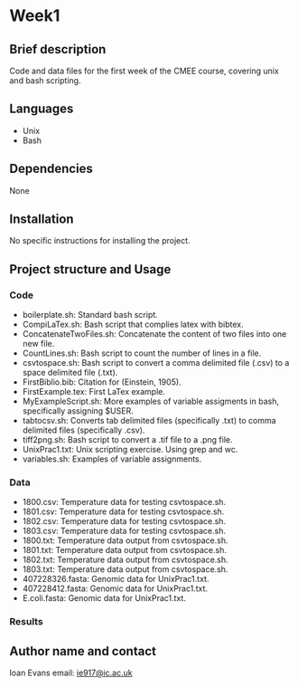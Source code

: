 # Week1
## Brief description
Code and data files for the first week of the CMEE course, covering unix and bash scripting.
## Languages
* Unix
* Bash
## Dependencies
None
## Installation
No specific instructions for installing the project.
## Project structure and Usage
### Code
* boilerplate.sh: Standard bash script.
* CompiLaTex.sh: Bash script that complies latex with bibtex.
* ConcatenateTwoFiles.sh: Concatenate the content of two files into one new file.
* CountLines.sh: Bash script to count the number of lines in a file.
* csvtospace.sh: Bash script to convert a comma delimited file (.csv) to a space delimited file (.txt).
* FirstBiblio.bib: Citation for (Einstein, 1905).
* FirstExample.tex: First LaTex example.
* MyExampleScript.sh: More examples of variable assigments in bash, specifically assigning $USER.
* tabtocsv.sh: Converts tab delimited files (specifically .txt) to comma delimited files (specifically .csv).
* tiff2png.sh: Bash script to convert a .tif file to a .png file.
* UnixPrac1.txt: Unix scripting exercise. Using grep and wc.
* variables.sh: Examples of variable assignments.
### Data
* 1800.csv: Temperature data for testing csvtospace.sh.
* 1801.csv: Temperature data for testing csvtospace.sh.
* 1802.csv: Temperature data for testing csvtospace.sh.
* 1803.csv: Temperature data for testing csvtospace.sh.
* 1800.txt: Temperature data output from csvtospace.sh.
* 1801.txt: Temperature data output from csvtospace.sh.
* 1802.txt: Temperature data output from csvtospace.sh.
* 1803.txt: Temperature data output from csvtospace.sh.
* 407228326.fasta: Genomic data for UnixPrac1.txt.
* 407228412.fasta: Genomic data for UnixPrac1.txt.
* E.coli.fasta: Genomic data for UnixPrac1.txt.
### Results
## Author name and contact
Ioan Evans
email: ie917@ic.ac.uk
